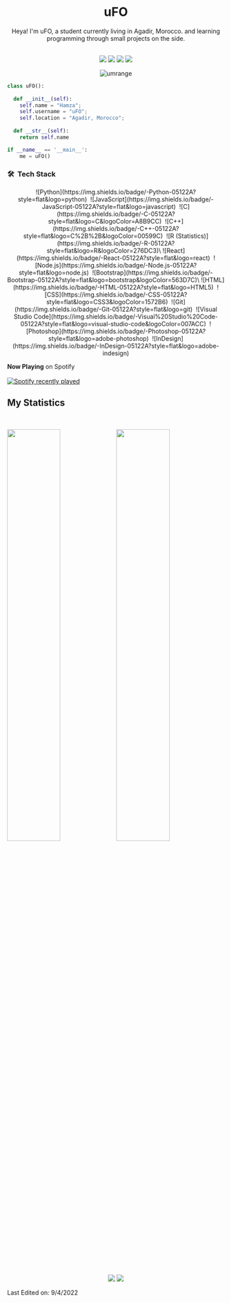 <h1 align="center">
  <b>uFO</b>
</h1>
<div align="center">
Heya! I'm uFO, a student currently living in Agadir, Morocco. 
and learning programming through small projects on the side.
</div>
<br>

<p>
<div align="center">
  <img src="https://img.shields.io/badge/-HTML-c58545?style=for-the-badge&logo=html5&logoColor=c58545&labelColor=282828">
  <img src="https://img.shields.io/badge/-CSS-d1a01f?style=for-the-badge&logo=css3&logoColor=d1a01f&labelColor=282828">
  <img src="https://img.shields.io/badge/-Python-98b982?style=for-the-badge&logo=python&logoColor=98b982&labelColor=282828">
  <img src="https://img.shields.io/badge/Discord-7289DA?style=for-the-badge&logo=discord&logoColor=white">
</div>
</p>

<p> <div align="center"> <img src="https://komarev.com/ghpvc/?username=IuFO&label=Profile%20views&color=282828&style=flat" alt="umrange" /> </div> </p>


```python
class uFO():
    
  def __init__(self):
    self.name = "Hamza";
    self.username = "uFO";
    self.location = "Agadir, Morocco";
  
  def __str__(self):
    return self.name

if __name__ == '__main__':
    me = uFO()
```

### 🛠 &nbsp;Tech Stack
<div align="center">
      ![Python](https://img.shields.io/badge/-Python-05122A?style=flat&logo=python)&nbsp;
      ![JavaScript](https://img.shields.io/badge/-JavaScript-05122A?style=flat&logo=javascript)&nbsp;
      ![C](https://img.shields.io/badge/-C-05122A?style=flat&logo=C&logoColor=A8B9CC)&nbsp;
      ![C++](https://img.shields.io/badge/-C++-05122A?style=flat&logo=C%2B%2B&logoColor=00599C)&nbsp;
      ![R (Statistics)](https://img.shields.io/badge/-R-05122A?style=flat&logo=R&logoColor=276DC3)\
      ![React](https://img.shields.io/badge/-React-05122A?style=flat&logo=react)&nbsp;
      ![Node.js](https://img.shields.io/badge/-Node.js-05122A?style=flat&logo=node.js)&nbsp;
      ![Bootstrap](https://img.shields.io/badge/-Bootstrap-05122A?style=flat&logo=bootstrap&logoColor=563D7C)\
      ![HTML](https://img.shields.io/badge/-HTML-05122A?style=flat&logo=HTML5)&nbsp;
      ![CSS](https://img.shields.io/badge/-CSS-05122A?style=flat&logo=CSS3&logoColor=1572B6)&nbsp;
      ![Git](https://img.shields.io/badge/-Git-05122A?style=flat&logo=git)&nbsp;
      ![Visual Studio Code](https://img.shields.io/badge/-Visual%20Studio%20Code-05122A?style=flat&logo=visual-studio-code&logoColor=007ACC)&nbsp;
      ![Photoshop](https://img.shields.io/badge/-Photoshop-05122A?style=flat&logo=adobe-photoshop)&nbsp;
      ![InDesign](https://img.shields.io/badge/-InDesign-05122A?style=flat&logo=adobe-indesign)
</div>


**Now Playing** on Spotify <br><br>
[![Spotify recently played](https://spotify-recently-played-readme.vercel.app/api?user=nufwbt70xpxz6e3xrp9dwixdw&count=5&width=400)](https://open.spotify.com/user/nufwbt70xpxz6e3xrp9dwixdw)
<!-- [![Spotify](https://aenq.vercel.app/api/spotify?background_color=0d1117&border_color=ffffff)](https://open.spotify.com/user/nufwbt70xpxz6e3xrp9dwixdw) <br> -->
<!-- ![Alt text](https://spotify-recently-played-readme.vercel.app/api?user=nufwbt70xpxz6e3xrp9dwixdw&count=3) -->

## My Statistics

<br/>
<p align="left">
  <img width="49.5%" src="https://github-readme-stats.vercel.app/api?username=IuFO&show_icons=true&theme=gruvbox&hide_border=true" />
    <img width="49.5%" src="https://github-readme-streak-stats.herokuapp.com/?user=IuFO&theme=gruvbox&hide_border=true" />
  </a>
</p>
<br>
<div align="center">
  <img src="http://github-readme-streak-stats.herokuapp.com?user=IuFO&theme=gruvbox&background=282828&hide_border=true" />
  <img src="https://activity-graph.herokuapp.com/graph?username=IuFO&theme=gruvbox"/>
  <!-- <img src="https://peaceful-beyond-61134.herokuapp.com/graph?username=tienhuynh-tn&theme=react-dark"/> -->
</div>

Last Edited on: 9/4/2022

